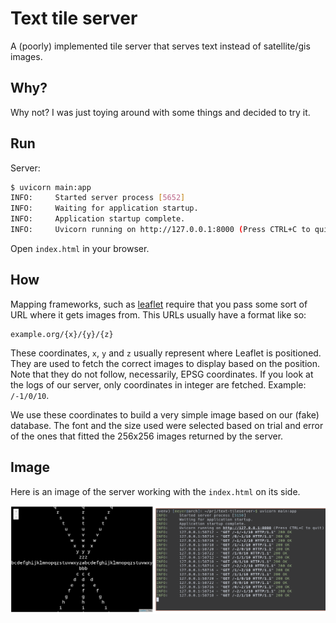 # Text tile server
A (poorly) implemented tile server that serves text instead of satellite/gis images.

## Why?
Why not? I was just toying around with some things and decided to try it.

## Run

Server:
```bash
$ uvicorn main:app
INFO:     Started server process [5652]
INFO:     Waiting for application startup.
INFO:     Application startup complete.
INFO:     Uvicorn running on http://127.0.0.1:8000 (Press CTRL+C to quit)
```

Open `index.html` in your browser.

## How
Mapping frameworks, such as [leaflet](https://leafletjs.com/) require that you pass some sort of URL where it gets images from. This URLs usually have a format like so:

```
example.org/{x}/{y}/{z}
```

These coordinates, `x`, `y` and `z` usually represent where Leaflet is positioned. They are used to fetch the correct images to display based on the position. Note that they do not follow, necessarily, EPSG coordinates. If you look at the logs of our server, only coordinates in integer are fetched. Example: `/-1/0/10`.

We use these coordinates to build a very simple image based on our (fake) database. The font and the size used were selected based on trial and error of the ones that fitted the 256x256 images returned by the server.

## Image
Here is an image of the server working with the `index.html` on its side.

![screenshot](./image.png)

